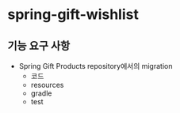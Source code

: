 # spring-gift-wishlist

## 기능 요구 사항
* Spring Gift Products repository에서의 migration
  * 코드
  * resources
  * gradle
  * test
